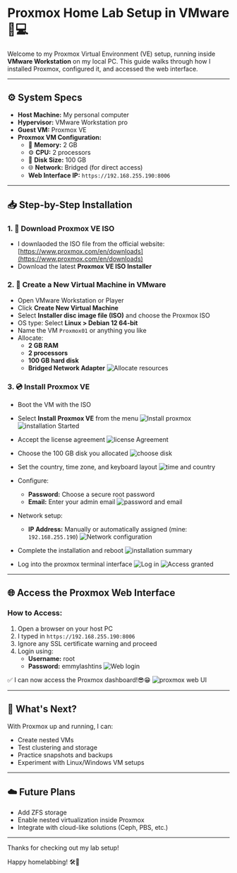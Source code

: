 # Proxmox Home Lab Setup in VMware 🧪💻

Welcome to my Proxmox Virtual Environment (VE) setup, running inside **VMware Workstation** on my local PC. This guide walks through how I installed Proxmox, configured it, and accessed the web interface.

---

## ⚙️ System Specs

- **Host Machine:** My personal computer
- **Hypervisor:** VMware Workstation pro
- **Guest VM:** Proxmox VE
- **Proxmox VM Configuration:**
  - 🧠 **Memory:** 2 GB
  - ⚙️ **CPU:** 2 processors
  - 💾 **Disk Size:** 100 GB
  - 🌐 **Network:** Bridged (for direct access)
  - **Web Interface IP:** `https://192.168.255.190:8006`

---

## 📥 Step-by-Step Installation

### 1. 🔽 Download Proxmox VE ISO
- I downlaoded the ISO file from the official website: [https://www.proxmox.com/en/downloads](https://www.proxmox.com/en/downloads)
- Download the latest **Proxmox VE ISO Installer**

### 2. 🧱 Create a New Virtual Machine in VMware
- Open VMware Workstation or Player
- Click **Create New Virtual Machine**
- Select **Installer disc image file (ISO)** and choose the Proxmox ISO
- OS type: Select **Linux > Debian 12 64-bit**
- Name the VM `Proxmox01` or anything you like
- Allocate:
  - **2 GB RAM**
  - **2 processors**
  - **100 GB hard disk**
  - **Bridged Network Adapter**
![Allocate resources](images/01-allocate-resources.png)

### 3. 💿 Install Proxmox VE
- Boot the VM with the ISO
- Select **Install Proxmox VE** from the menu
![Install proxmox](images/02-choose-UI.png)
![installation Started](images/03-installation-started.png)

- Accept the license agreement
![license Agreement](images/04-license-agreement.png)

- Choose the 100 GB disk you allocated
![choose disk](images/05-target-hard-disk.png)
- Set the country, time zone, and keyboard layout
![time and country](images/06-country-and-time.png)
- Configure:
  - **Password:** Choose a secure root password
  - **Email:** Enter your admin email
  ![password and email](images/07-password-and-email.png)
- Network setup:
  - **IP Address:** Manually or automatically assigned (mine: `192.168.255.190`)
  ![Network configuration](08-network-configuration.png)
- Complete the installation and reboot
![installation summary](images/09-information-summary.png)
- Log into the proxmox terminal interface
![Log in](images/10-log-in.png)
![Access granted](images/11-gained-access.png)

---

## 🌐 Access the Proxmox Web Interface

### How to Access:
1. Open a browser on your host PC
2. I typed in `https://192.168.255.190:8006`
3. Ignore any SSL certificate warning and proceed
4. Login using:
   - **Username:** root
   - **Password:** emmylashtins
   ![Web login](images/12-web-interface-log-in.png)
   

✅ I can now access the Proxmox dashboard!😎😁
![proxmox web UI](images/13-proxmox-VE.png)

---

## 🎉 What's Next?
With Proxmox up and running, I can:
- Create nested VMs
- Test clustering and storage
- Practice snapshots and backups
- Experiment with Linux/Windows VM setups

---

## ☁️ Future Plans
- Add ZFS storage
- Enable nested virtualization inside Proxmox
- Integrate with cloud-like solutions (Ceph, PBS, etc.)

---

Thanks for checking out my lab setup!

Happy homelabbing! 🛠️🚀
